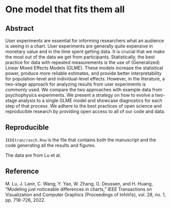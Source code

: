 # One model that fits them all

## Abstract

User experiments are essential for informing researchers what an audience is seeing in a chart. User experiments are generally quite expensive in monetary value and in the time spent getting data. 
It is crucial that we make the most out of the data we get from participants. Statistically, the best practice for data with repeated measurements is the use of (Generalized) Linear Mixed Effects Models (GLME). 
These models increase the statistical power, produce more reliable estimates, and provide better interpretability for population-level and individual-level effects. 
However, in the literature, a two-stage approach for analyzing results from user experiments is commonly used. We compare the two approaches with example data from psychophysics experiments. 
We present a strategy on how to evolve a two-stage analysis to a single GLME model and showcase diagnostics for each step of that process. We adhere to the best practices of open science and reproducible research by providing open access to all of our code and data.

## Reproducible

`IEEEtran/rasch.Rnw` is the file that contains both the manuscript and the code generating all the results and figures.

The data are from Lu et al.

## Reference

M. Lu, J. Lanir, C. Wang, Y. Yao, W. Zhang, O. Deussen, and H. Huang, “Modeling just noticeable differences in charts,” IEEE Transactions on Visualization and Computer Graphics (Proceedings of InfoVis), vol. 28, no. 1, pp. 718–726, 2022.





